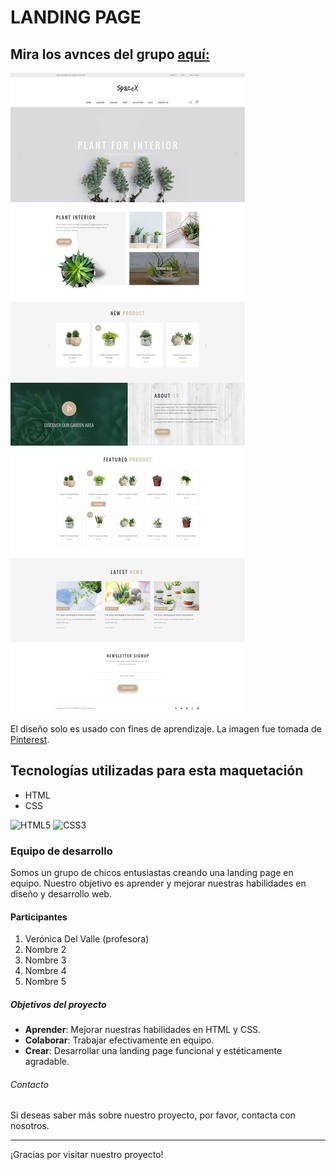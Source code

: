 # LANDING PAGE 

## Mira los avnces del grupo [aquí:]([https://ar.pinterest.com/pin/24136547995514571/](https://spacex-web.000webhostapp.com/))

![Muestra de slider](./assets/image/template.jpg)

El diseño solo es usado con fines de aprendizaje. La imagen fue tomada de [Pinterest](https://ar.pinterest.com/pin/24136547995514571/).

## Tecnologías utilizadas para esta maquetación

- HTML
- CSS

![HTML5](https://github.com/veronicadelvalle/carrusel-slider/assets/139937653/4d1c653a-1d4b-4f07-9479-d4e03fbffd86) ![CSS3](https://github.com/veronicadelvalle/carrusel-slider/assets/139937653/687eab3e-adf9-4916-a6e3-916a73059d9b)

### Equipo de desarrollo

Somos un grupo de chicos entusiastas creando una landing page en equipo. Nuestro objetivo es aprender y mejorar nuestras habilidades en diseño y desarrollo web.

#### Participantes

1. Verónica Del Valle (profesora)
2. Nombre 2
3. Nombre 3
4. Nombre 4
5. Nombre 5

##### Objetivos del proyecto

- **Aprender**: Mejorar nuestras habilidades en HTML y CSS.
- **Colaborar**: Trabajar efectivamente en equipo.
- **Crear**: Desarrollar una landing page funcional y estéticamente agradable.

###### Contacto

Si deseas saber más sobre nuestro proyecto, por favor, contacta con nosotros.

---

¡Gracias por visitar nuestro proyecto!

